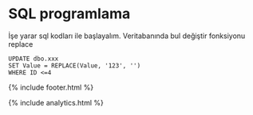 # SQL programlama

İşe yarar sql kodları ile başlayalım. Veritabanında bul değiştir fonksiyonu replace

```
UPDATE dbo.xxx
SET Value = REPLACE(Value, '123', '')
WHERE ID <=4
```

{% include footer.html %}

{% include analytics.html %}
